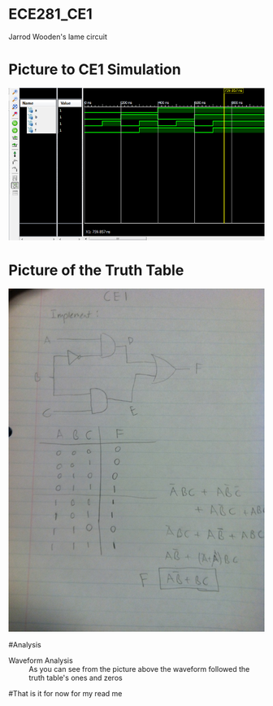 ECE281_CE1
==========

Jarrod Wooden's lame circuit

# Picture to CE1 Simulation


![alt text](https://github.com/JarrodWooden/ECE281_CE1/blob/master/SimulationPicture.PNG?raw=true "Simulation Picture")


# Picture of the Truth Table

![alt text](https://github.com/JarrodWooden/ECE281_CE1/blob/master/TruthTable.jpg?raw=true "Truth Table Picture")

#Analysis

<dl>
  <dt>Waveform Analysis</dt>
  <dd>As you can see from the picture above
      the waveform followed the truth table's ones and zeros</dd>
</dl>

#That is it for now for my read me
